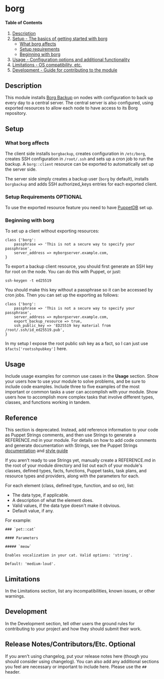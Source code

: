 # borg

#### Table of Contents

1. [Description](#description)
2. [Setup - The basics of getting started with borg](#setup)
    * [What borg affects](#what-borg-affects)
    * [Setup requirements](#setup-requirements)
    * [Beginning with borg](#beginning-with-borg)
3. [Usage - Configuration options and additional functionality](#usage)
4. [Limitations - OS compatibility, etc.](#limitations)
5. [Development - Guide for contributing to the module](#development)

## Description

This module installs [Borg Backup](https://www.borgbackup.org/) on nodes with
configuration to back up every day to a central server. The central server is
also configured, using exported resources to allow each node to have access to
its Borg repository.

## Setup

### What borg affects

The client side installs `borgbackup`, creates configuration in `/etc/borg`,
creates SSH configuration in `/root/.ssh` and sets up a cron job to run the
backup. A `borg::client` resource can be exported to automatically set up the
server side.

The server side simply creates a backup user (`borg` by default), installs
`borgbackup` and adds SSH authorized_keys entries for each exported client.

### Setup Requirements **OPTIONAL**

To use the exported resource feature you need to have
[PuppetDB](https://puppet.com/docs/puppetdb/latest/index.html) set up.

### Beginning with borg

To set up a client without exporting resources:
```
class {'borg':
    passphrase => 'This is not a secure way to specify your passphrase',
    server_address => myborgserver.example.com,
}
```

To export a backup client resource, you should first generate an SSH key for root on
the node. You can do this with Puppet, or just:

```
ssh-keygen -t ed25519
```

You should make this key without a passphrase so it can be accessed by cron
jobs. Then you can set up the exporting as follows:

```
class {'borg':
    passphrase => 'This is not a secure way to specify your passphrase',
    server_address => myborgserver.example.com,
    export_backup_resource => true,
    ssh_public_key => 'ED25519 key material from /root/.ssh/id_ed25519.pub',
}
```

In my setup I expose the root public ssh key as a fact, so I can just use
`$facts['rootsshpubkey']` here.

## Usage

Include usage examples for common use cases in the **Usage** section. Show your users how to use your module to solve problems, and be sure to include code examples. Include three to five examples of the most important or common tasks a user can accomplish with your module. Show users how to accomplish more complex tasks that involve different types, classes, and functions working in tandem.

## Reference

This section is deprecated. Instead, add reference information to your code as Puppet Strings comments, and then use Strings to generate a REFERENCE.md in your module. For details on how to add code comments and generate documentation with Strings, see the Puppet Strings [documentation](https://puppet.com/docs/puppet/latest/puppet_strings.html) and [style guide](https://puppet.com/docs/puppet/latest/puppet_strings_style.html)

If you aren't ready to use Strings yet, manually create a REFERENCE.md in the root of your module directory and list out each of your module's classes, defined types, facts, functions, Puppet tasks, task plans, and resource types and providers, along with the parameters for each.

For each element (class, defined type, function, and so on), list:

  * The data type, if applicable.
  * A description of what the element does.
  * Valid values, if the data type doesn't make it obvious.
  * Default value, if any.

For example:

```
### `pet::cat`

#### Parameters

##### `meow`

Enables vocalization in your cat. Valid options: 'string'.

Default: 'medium-loud'.
```

## Limitations

In the Limitations section, list any incompatibilities, known issues, or other warnings.

## Development

In the Development section, tell other users the ground rules for contributing to your project and how they should submit their work.

## Release Notes/Contributors/Etc. **Optional**

If you aren't using changelog, put your release notes here (though you should consider using changelog). You can also add any additional sections you feel are necessary or important to include here. Please use the `## ` header.
